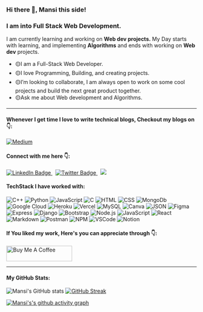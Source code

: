 ### Hi there 👋, Mansi this side!

### I am into Full Stack Web Development.
I am currently learning and working on **Web dev projects.**
My Day starts with learning, and implementing **Algorithms** and ends with working on **Web dev** projects.

- 🟡I am a Full-Stack Web Developer. 
- 🟡I love Programming, Building, and creating projects. 
- 🟡I’m looking to collaborate, I am always open to work on some cool projects and build the next great product together. 
- 🟡Ask me about Web development and Algorithms.
<hr>

#### **Whenever I get time I love to write technical blogs, Checkout my blogs on 👇:**
 <a href="https://medium.com/@mansipandit2024">
    <img src="https://img.shields.io/badge/Medium-12100E?style=for-the-badge&logo=medium&logoColor=white" alt="Medium"/>
  </a>

#### **Connect with me here 👇:**
<div id="badges">
  <a href="https://www.linkedin.com/in/mansi2020/">
    <img src="https://img.shields.io/badge/LinkedIn-blue?style=for-the-badge&logo=linkedin&logoColor=white" alt="LinkedIn Badge"/>
  </a> &nbsp;
 <a href="https://twitter.com/Mansi2024">
    <img src="https://img.shields.io/badge/X-000000?style=for-the-badge&logo=x&logoColor=white" alt="Twitter Badge"/>
  </a> &nbsp;
 <a href="mailto:your.mansipandit2024@gmail.com">
    <img src="https://img.shields.io/badge/Gmail-D14836?style=for-the-badge&logo=gmail&logoColor=white" />
  </a>
</div>

#### **TechStack I have worked with:**
![C++](https://img.shields.io/badge/C%2B%2B-00599C?style=for-the-badge&logo=c%2B%2B&logoColor=white) ![Python](	https://img.shields.io/badge/Python-FFD43B?style=for-the-badge&logo=python&logoColor=blue) ![JavaScript](https://img.shields.io/badge/JavaScript-323330?style=for-the-badge&logo=javascript&logoColor=F7DF1E) ![C](https://img.shields.io/badge/C-00599C?style=for-the-badge&logo=c&logoColor=white) ![HTML](https://img.shields.io/badge/HTML5-E34F26?style=for-the-badge&logo=html5&logoColor=white) ![CSS](https://img.shields.io/badge/CSS3-1572B6?style=for-the-badge&logo=css3&logoColor=white) ![MongoDb](https://img.shields.io/badge/MongoDB-4EA94B?style=for-the-badge&logo=mongodb&logoColor=white) ![Google Cloud](https://img.shields.io/badge/Google_Cloud-4285F4?style=for-the-badge&logo=google-cloud&logoColor=white) ![Heroku](https://img.shields.io/badge/Heroku-430098?style=for-the-badge&logo=heroku&logoColor=white) ![Vercel](https://img.shields.io/badge/Vercel-000000?style=for-the-badge&logo=vercel&logoColor=white) ![MySQL](https://img.shields.io/badge/MySQL-005C84?style=for-the-badge&logo=mysql&logoColor=white) ![Canva](https://img.shields.io/badge/Canva-%2300C4CC.svg?&style=for-the-badge&logo=Canva&logoColor=white) ![JSON](https://img.shields.io/badge/json-5E5C5C?style=for-the-badge&logo=json&logoColor=white) ![Figma](https://img.shields.io/badge/Figma-F24E1E?style=for-the-badge&logo=figma&logoColor=white) ![Express](https://img.shields.io/badge/Express%20js-000000?style=for-the-badge&logo=express&logoColor=white) ![Django](https://img.shields.io/badge/Django-092E20?style=for-the-badge&logo=django&logoColor=green) ![Bootstrap](	https://img.shields.io/badge/Bootstrap-563D7C?style=for-the-badge&logo=bootstrap&logoColor=white) ![Node.js](https://img.shields.io/badge/Node%20js-339933?style=for-the-badge&logo=nodedotjs&logoColor=white) ![JavaScript](https://img.shields.io/badge/JSS-F7DF1E?style=for-the-badge&logo=JSS&logoColor=white) ![React](https://img.shields.io/badge/React-20232A?style=for-the-badge&logo=react&logoColor=61DAFB) ![Markdown](https://img.shields.io/badge/Markdown-000000?style=for-the-badge&logo=markdown&logoColor=white) ![Postman](https://img.shields.io/badge/Postman-FF6C37?style=for-the-badge&logo=Postman&logoColor=white) ![NPM](https://img.shields.io/badge/npm-CB3837?style=for-the-badge&logo=npm&logoColor=white) ![VSCode](https://img.shields.io/badge/VSCode-0078D4?style=for-the-badge&logo=visual%20studio%20code&logoColor=white) ![Notion](https://img.shields.io/badge/Notion-000000?style=for-the-badge&logo=notion&logoColor=white)

#### **If You liked my work, Here's you can appreciate through 👇:**
<a href="https://www.buymeacoffee.com/mansicoding" target="_blank"><img src="https://cdn.buymeacoffee.com/buttons/default-orange.png" alt="Buy Me A Coffee" height="41" width="174"></a>
<hr>

#### My GitHub Stats:

![Mansi's GitHub stats](https://github-readme-stats.vercel.app/api?username=mansi2024&show_icons=true&theme=radical) [![GitHub Streak](https://streak-stats.demolab.com?user=mansi2024&theme=shades-of-purple)](https://git.io/streak-stats)  

[![Mansi's's github activity graph](https://github-readme-activity-graph.vercel.app/graph?username=mansi2024&bg_color=1a1a1a&color=f056e6&line=e0ff47&point=a486f9&area=true&hide_border=true)](https://github.com/ashutosh00710/github-readme-activity-graph)









